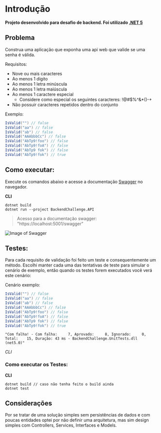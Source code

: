 # Introdução 

<b>Projeto desenvolvido para desafio de backend. Foi utilizado [.NET 5](https://dotnet.microsoft.com/download/dotnet/5.0) </b>


## Problema
Construa uma aplicação que exponha uma api web que valide se uma senha é válida.

Requisitos:
- Nove ou mais caracteres
- Ao menos 1 dígito
- Ao menos 1 letra minúscula
- Ao menos 1 letra maiúscula
- Ao menos 1 caractere especial
  - Considere como especial os seguintes caracteres: !@#$%^&*()-+
- Não possuir caracteres repetidos dentro do conjunto

Exemplo:  

```c#
IsValid("") // false  
IsValid("aa") // false  
IsValid("ab") // false  
IsValid("AAAbbbCc") // false  
IsValid("AbTp9!foo") // false  
IsValid("AbTp9!foA") // false
IsValid("AbTp9 fok") // false
IsValid("AbTp9!fok") // true
```
## Como executar:
Execute os comandos abaixo e acesse a documentação [Swagger](https://docs.microsoft.com/pt-br/aspnet/core/tutorials/web-api-help-pages-using-swagger?view=aspnetcore-5.0) no navegador.

<b>CLI</b>
```cli
dotnet build 
dotnet run --project BackendChallenge.API
```
> Acesso para a documentação swagger: "https://localhost:5001/swagger"

![Image of Swagger](https://user-images.githubusercontent.com/48356414/127195227-ff31332f-50bc-4182-a09b-925abe1337ec.png)
## Testes:
Para cada requisito de validação foi feito um teste e consequentemente um método. Escolhi manter cada uma das tentativas de teste para simular o cenário de exemplo, então quando os testes forem executados você verá este cenário: 

Cenário exemplo:
```c#
IsValid("") // false  
IsValid("aa") // false  
IsValid("ab") // false  
IsValid("AAAbbbCc") // false  
IsValid("AbTp9!foo") // false  
IsValid("AbTp9!foA") // false
IsValid("AbTp9 fok") // false
IsValid("AbTp9!fok") // true
``` 

```cli
"Com falha! - Com falha:     7, Aprovado:     8, Ignorado:     0, Total:    15, Duração: 43 ms - BackendChallenge.UnitTests.dll (net5.0)"
```
*CLI*

### Como executar os Testes:
<b>CLI</b>
```cli
dotnet build // caso não tenha feito o build ainda
dotnet test

```

## Considerações 
Por se tratar de uma solução simples sem persistências de dados e com poucas entidades optei por não definir uma arquitetura, mas sim design simples com Controllers, Services, Interfaces e Models.


